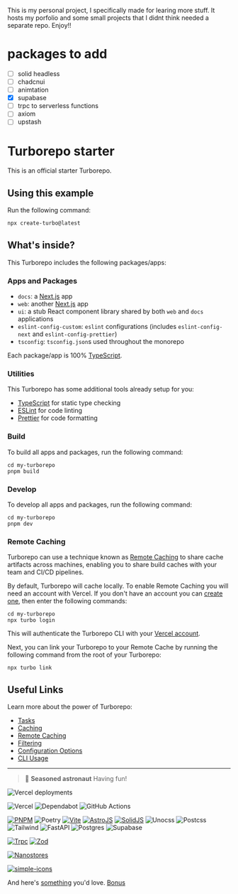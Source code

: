 This is my personal project, I specifically made for learing more stuff.
It hosts my porfolio and some small projects that I didnt think needed a separate repo.
Enjoy!!

# packages to add

- [ ] solid headless
- [ ] chadcnui
- [ ] animtation
- [x] supabase
- [ ] trpc to serverless functions
- [ ] axiom
- [ ] upstash

# Turborepo starter

This is an official starter Turborepo.

## Using this example

Run the following command:

```sh
npx create-turbo@latest
```

## What's inside?

This Turborepo includes the following packages/apps:

### Apps and Packages

- `docs`: a [Next.js](https://nextjs.org/) app
- `web`: another [Next.js](https://nextjs.org/) app
- `ui`: a stub React component library shared by both `web` and `docs` applications
- `eslint-config-custom`: `eslint` configurations (includes `eslint-config-next` and `eslint-config-prettier`)
- `tsconfig`: `tsconfig.json`s used throughout the monorepo

Each package/app is 100% [TypeScript](https://www.typescriptlang.org/).

### Utilities

This Turborepo has some additional tools already setup for you:

- [TypeScript](https://www.typescriptlang.org/) for static type checking
- [ESLint](https://eslint.org/) for code linting
- [Prettier](https://prettier.io) for code formatting

### Build

To build all apps and packages, run the following command:

```
cd my-turborepo
pnpm build
```

### Develop

To develop all apps and packages, run the following command:

```
cd my-turborepo
pnpm dev
```

### Remote Caching

Turborepo can use a technique known as [Remote Caching](https://turbo.build/repo/docs/core-concepts/remote-caching) to share cache artifacts across machines, enabling you to share build caches with your team and CI/CD pipelines.

By default, Turborepo will cache locally. To enable Remote Caching you will need an account with Vercel. If you don't have an account you can [create one](https://vercel.com/signup), then enter the following commands:

```
cd my-turborepo
npx turbo login
```

This will authenticate the Turborepo CLI with your [Vercel account](https://vercel.com/docs/concepts/personal-accounts/overview).

Next, you can link your Turborepo to your Remote Cache by running the following command from the root of your Turborepo:

```
npx turbo link
```

## Useful Links

Learn more about the power of Turborepo:

- [Tasks](https://turbo.build/repo/docs/core-concepts/monorepos/running-tasks)
- [Caching](https://turbo.build/repo/docs/core-concepts/caching)
- [Remote Caching](https://turbo.build/repo/docs/core-concepts/remote-caching)
- [Filtering](https://turbo.build/repo/docs/core-concepts/monorepos/filtering)
- [Configuration Options](https://turbo.build/repo/docs/reference/configuration)
- [CLI Usage](https://turbo.build/repo/docs/reference/command-line-reference)

---

> 🚀 **Seasoned astronaut** Having fun!

![Vercel deployments](https://img.shields.io/github/deployments/tokcide/website/production?label=vercel&logo=vercel&style=for-the-badge)
![]()

![Vercel](https://img.shields.io/badge/vercel-%23000000.svg?style=for-the-badge&logo=vercel&logoColor=white)
![Dependabot](https://img.shields.io/badge/dependabot-025E8C?style=for-the-badge&logo=dependabot&logoColor=white)
![GitHub Actions](https://img.shields.io/badge/github%20actions-%232671E5.svg?style=for-the-badge&logo=githubactions&logoColor=white)

[![PNPM](https://img.shields.io/badge/pnpm-F69220.svg?style=for-the-badge&logo=pnpm&logoColor=white)](https://pnpm.io/pnpm-cli)
![Poetry](https://img.shields.io/badge/Poetry-60A5FA.svg?style=for-the-badge&logo=Poetry&logoColor=white)
[![Vite](https://img.shields.io/badge/vite-%23646CFF.svg?style=for-the-badge&logo=vite&logoColor=white)](https://vitejs.dev/guide/)
[![AstroJS](https://img.shields.io/badge/pnpm-%234a4a4a.svg?style=for-the-badge&logo=pnpm&logoColor=f69220)](https://docs.astro.build/en/core-concepts/astro-syntax/)
[![SolidJS](https://img.shields.io/badge/SolidJS-2c4f7c?style=for-the-badge&logo=solid&logoColor=c8c9cb)](https://www.solidjs.com/docs/latest)
![Unocss](https://img.shields.io/badge/UnoCSS-333333.svg?style=for-the-badge&logo=UnoCSS&logoColor=white)
![Postcss](https://img.shields.io/badge/PostCSS-DD3A0A.svg?style=for-the-badge&logo=PostCSS&logoColor=white)
![Tailwind](https://img.shields.io/badge/Tailwind%20CSS-06B6D4.svg?style=for-the-badge&logo=Tailwind-CSS&logoColor=white)
![FastAPI](https://img.shields.io/badge/FastAPI-005571?style=for-the-badge&logo=fastapi)
![Postgres](https://img.shields.io/badge/postgres-%23316192.svg?style=for-the-badge&logo=postgresql&logoColor=white)
![Supabase](https://img.shields.io/badge/Supabase-3ECF8E?style=for-the-badge&logo=supabase&logoColor=white)

[![Trpc](https://img.shields.io/badge/tRPC-2596BE.svg?style=for-the-badge&logo=tRPC&logoColor=white)](https://trpc.io/docs)
[![Zod](https://img.shields.io/badge/Zod-3E67B1.svg?style=for-the-badge&logo=Zod&logoColor=white)](https://zod.dev/)

[![Nanostores](https://img.shields.io/github/stars/nanostores/nanostores?label=nanostores&logo=github&logoColor=black&style=social)](https://github.com/nanostores/nanostores)

[![simple-icons](https://img.shields.io/github/stars/simple-icons/simple-icons?label=simple-icons&style=for-the-badge)](https://github.com/simple-icons/simple-icons/blob/develop/slugs.md)

And here's [something](https://github.com/Ileriayo/markdown-badges) you'd love. [Bonus](https://home.aveek.io/GitHub-Profile-Badges/)
